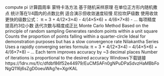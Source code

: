 compute pi
计算圆周率
蒙特卡洛方法
基于随机采样原理
在单位正方形内随机撒点
统计落在1/4圆内的点数比例
适合演示但收敛速度较慢
尼拉坎萨级数
使用收敛更快的级数公式：
π = 3 + 4/(2×3×4) - 4/(4×5×6) + 4/(6×7×8) - ...
每项精度提高约3位小数
迭代次数与精度成正比
Monte Carlo Method
Based on the principle of random sampling
Generates random points within a unit square
Counts the proportion of points falling within a quarter-circle
Ideal for demonstration purposes but has a slow convergence rate
Nilakantha Series
Uses a rapidly converging series formula:
π = 3 + 4/(2×3×4) – 4/(4×5×6) + 4/(6×7×8) – ...
Each term improves accuracy by ~3 decimal places
Number of iterations is proportional to the desired accuracy
Windows下载链接https://1drv.ms/f/c/dfdbf86f52e44979/EuCMSAFn0gNPuDPaSdvzHaMBbFoNgQ116j6sZgD0oeuWAg?e=XgrKAL

